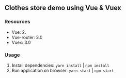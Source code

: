 ## Clothes store demo using Vue &amp; Vuex

### Resources

- Vue: 2.
- Vue-router: 3.0
- Vuex: 3.0

### Usage

1. Install dependencies: `yarn install` | `npm install`
2. Run application on browser: `yarn start` | `npm start`
